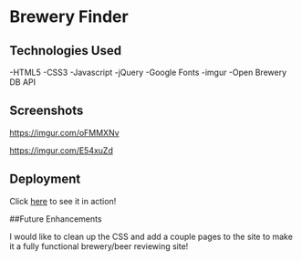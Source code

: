 # Brewery Finder

## Technologies Used

-HTML5
-CSS3
-Javascript
-jQuery
-Google Fonts
-imgur 
-Open Brewery DB API

## Screenshots 
https://imgur.com/oFMMXNv

https://imgur.com/E54xuZd

## Deployment

Click [here](https://andyterwilliger.github.io/Brewery-Finder/) to see it in action!

##Future Enhancements

I would like to clean up the CSS and add a couple pages to the site to make it a fully functional brewery/beer reviewing site!
